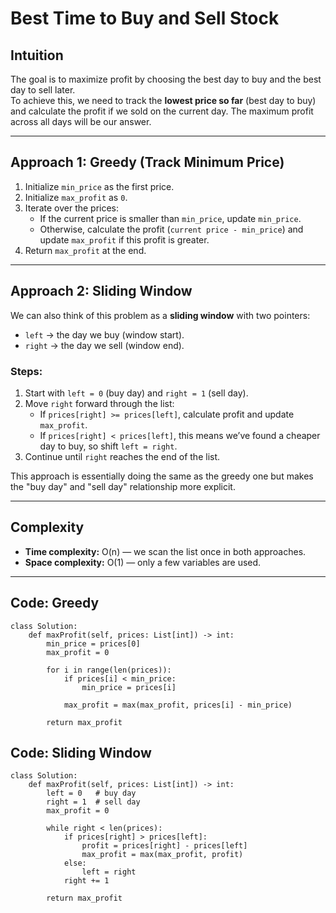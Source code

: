 # Best Time to Buy and Sell Stock

## Intuition

The goal is to maximize profit by choosing the best day to buy and the best day to sell later.  
To achieve this, we need to track the **lowest price so far** (best day to buy) and calculate the profit if we sold on the current day. The maximum profit across all days will be our answer.

---

## Approach 1: Greedy (Track Minimum Price)

1. Initialize `min_price` as the first price.
2. Initialize `max_profit` as `0`.
3. Iterate over the prices:
   - If the current price is smaller than `min_price`, update `min_price`.
   - Otherwise, calculate the profit (`current price - min_price`) and update `max_profit` if this profit is greater.
4. Return `max_profit` at the end.

---

## Approach 2: Sliding Window

We can also think of this problem as a **sliding window** with two pointers:

- `left` → the day we buy (window start).
- `right` → the day we sell (window end).

### Steps:

1. Start with `left = 0` (buy day) and `right = 1` (sell day).
2. Move `right` forward through the list:
   - If `prices[right] >= prices[left]`, calculate profit and update `max_profit`.
   - If `prices[right] < prices[left]`, this means we’ve found a cheaper day to buy, so shift `left = right`.
3. Continue until `right` reaches the end of the list.

This approach is essentially doing the same as the greedy one but makes the "buy day" and "sell day" relationship more explicit.

---

## Complexity

- **Time complexity:** O(n) — we scan the list once in both approaches.
- **Space complexity:** O(1) — only a few variables are used.

---

## Code: Greedy

```
class Solution:
    def maxProfit(self, prices: List[int]) -> int:
        min_price = prices[0]
        max_profit = 0

        for i in range(len(prices)):
            if prices[i] < min_price:
                min_price = prices[i]

            max_profit = max(max_profit, prices[i] - min_price)

        return max_profit
```

## Code: Sliding Window

```
class Solution:
    def maxProfit(self, prices: List[int]) -> int:
        left = 0   # buy day
        right = 1  # sell day
        max_profit = 0

        while right < len(prices):
            if prices[right] > prices[left]:
                profit = prices[right] - prices[left]
                max_profit = max(max_profit, profit)
            else:
                left = right
            right += 1

        return max_profit
```
